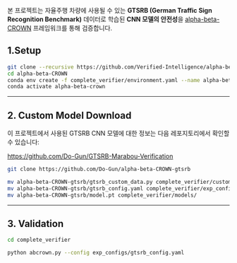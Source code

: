 본 프로젝트는 자율주행 차량에 사용될 수 있는 **GTSRB (German Traffic Sign Recognition Benchmark)** 데이터로 학습된 **CNN 모델의 안전성**을 [alpha-beta-CROWN](https://github.com/Verified-Intelligence/alpha-beta-CROWN) 프레임워크를 통해 검증합니다.


## 1.Setup

```bash
git clone --recursive https://github.com/Verified-Intelligence/alpha-beta-CROWN.git
cd alpha-beta-CROWN
conda env create -f complete_verifier/environment.yaml --name alpha-beta-crown
conda activate alpha-beta-crown


```
---

## 2. Custom Model Download
이 프로젝트에서 사용된 GTSRB CNN 모델에 대한 정보는 다음 레포지토리에서 확인할 수 있습니다:

https://github.com/Do-Gun/GTSRB-Marabou-Verification

```bash
git clone https://github.com/Do-Gun/alpha-beta-CROWN-gtsrb

mv alpha-beta-CROWN-gtsrb/gtsrb_custom_data.py complete_verifier/custom/
mv alpha-beta-CROWN-gtsrb/gtsrb_config.yaml complete_verifier/exp_configs/
mv alpha-beta-CROWN-gtsrb/model.pt complete_verifier/models/
```
---

## 3. Validation
```bash
cd complete_verifier

python abcrown.py --config exp_configs/gtsrb_config.yaml
```
